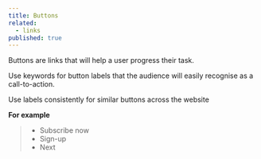 ```yaml
---
title: Buttons
related: 
  - links
published: true
---
```


Buttons are links that will help a user progress their task.

Use keywords for button labels that the audience will easily recognise as a call-to-action.

Use labels consistently for similar buttons across the website 

**For example**

> - Subscribe now
> - Sign-up
> - Next

